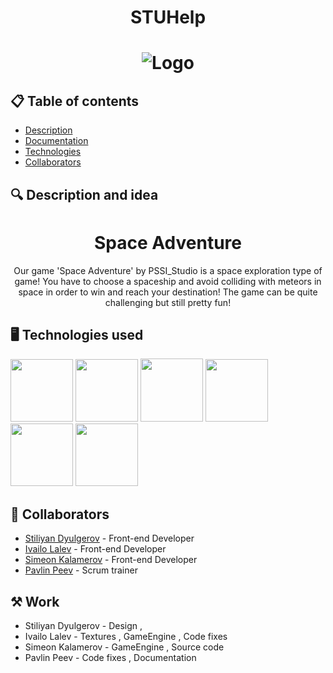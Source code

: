 <h1 align="center"> STUHelp <h1>
<div align="center" ><img src="[https://private-user-images.githubusercontent.com/132440699/307870276-91cb475f-2885-4a93-823c-206fcfd8021a.png?jwt=eyJhbGciOiJIUzI1NiIsInR5cCI6IkpXVCJ9.eyJpc3MiOiJnaXRodWIuY29tIiwiYXVkIjoicmF3LmdpdGh1YnVzZXJjb250ZW50LmNvbSIsImtleSI6ImtleTUiLCJleHAiOjE3MDkxNDMwNDAsIm5iZiI6MTcwOTE0Mjc0MCwicGF0aCI6Ii8xMzI0NDA2OTkvMzA3ODcwMjc2LTkxY2I0NzVmLTI4ODUtNGE5My04MjNjLTIwNmZjZmQ4MDIxYS5wbmc_WC1BbXotQWxnb3JpdGhtPUFXUzQtSE1BQy1TSEEyNTYmWC1BbXotQ3JlZGVudGlhbD1BS0lBVkNPRFlMU0E1M1BRSzRaQSUyRjIwMjQwMjI4JTJGdXMtZWFzdC0xJTJGczMlMkZhd3M0X3JlcXVlc3QmWC1BbXotRGF0ZT0yMDI0MDIyOFQxNzUyMjBaJlgtQW16LUV4cGlyZXM9MzAwJlgtQW16LVNpZ25hdHVyZT1kOWZlYjg0N2M4MjhhMGEwOGYzYTk0NTNhYzViOWRlYzA1YmE4MDk5ZjNhZGYxMTU5YTE3NzYxMDVkMDI0NjY3JlgtQW16LVNpZ25lZEhlYWRlcnM9aG9zdCZhY3Rvcl9pZD0wJmtleV9pZD0wJnJlcG9faWQ9MCJ9.TMXTiL3P9Jtj6JxLrfxmg7Sk_6eB0_f7ieSJ4KctAIs](https://private-user-images.githubusercontent.com/132440275/324055454-09a00bce-d444-4182-ad60-ca65a5e1c865.png?jwt=eyJhbGciOiJIUzI1NiIsInR5cCI6IkpXVCJ9.eyJpc3MiOiJnaXRodWIuY29tIiwiYXVkIjoicmF3LmdpdGh1YnVzZXJjb250ZW50LmNvbSIsImtleSI6ImtleTUiLCJleHAiOjE3MTM4MDY5MzYsIm5iZiI6MTcxMzgwNjYzNiwicGF0aCI6Ii8xMzI0NDAyNzUvMzI0MDU1NDU0LTA5YTAwYmNlLWQ0NDQtNDE4Mi1hZDYwLWNhNjVhNWUxYzg2NS5wbmc_WC1BbXotQWxnb3JpdGhtPUFXUzQtSE1BQy1TSEEyNTYmWC1BbXotQ3JlZGVudGlhbD1BS0lBVkNPRFlMU0E1M1BRSzRaQSUyRjIwMjQwNDIyJTJGdXMtZWFzdC0xJTJGczMlMkZhd3M0X3JlcXVlc3QmWC1BbXotRGF0ZT0yMDI0MDQyMlQxNzIzNTZaJlgtQW16LUV4cGlyZXM9MzAwJlgtQW16LVNpZ25hdHVyZT0wNGZiNDE2MDFmNGQzZWJhZDI2ZTA1NDEyODI4OTc2MGU1NWY5MDZjZDJkYjhhNmNmZmE4YmE2NjU3N2FmY2RlJlgtQW16LVNpZ25lZEhlYWRlcnM9aG9zdCZhY3Rvcl9pZD0wJmtleV9pZD0wJnJlcG9faWQ9MCJ9.bzQqqBX_1yA86iawm98yfKwwfBrF0Tkc8DiPEghFwlw](https://github.com/codingburgas/school-project-assignment-stuhelp/issues/1#issuecomment-2066993610)"raw=true" alt="Logo"> </div>
<div align="center"> 
</div>

## 📋 Table of contents
  - [Description](#description)
  - [Documentation](#docs)
  - [Technologies](#technologies)
  - [Collaborators](#collaborators)
  
## 🔍 Description and idea <a name="description"></a>
<h1 align="center"> Space Adventure </h1>
<p align="center"> Our game 'Space Adventure' by PSSI_Studio is a space exploration type of game! You have to choose a spaceship and avoid colliding with meteors in space in order to win and reach your destination! The game can be quite challenging but still pretty fun! </p>

## 🖥️ Technologies used <a name="technologies"></a> 
  
<a href="#"><img src="https://upload.wikimedia.org/wikipedia/commons/thumb/1/18/ISO_C%2B%2B_Logo.svg/1200px-ISO_C%2B%2B_Logo.svg.png" width=100></a>
<a href="#"><img src="https://cdn-icons-png.flaticon.com/512/25/25231.png" width=100></a>
<a href="#"><img src="https://upload.wikimedia.org/wikipedia/commons/thumb/2/2c/Visual_Studio_Icon_2022.svg/1200px-Visual_Studio_Icon_2022.svg.png" width=100 height=101></a>
<a href="#"><img src="https://upload.wikimedia.org/wikipedia/commons/thumb/0/0d/Microsoft_Office_PowerPoint_%282019%E2%80%93present%29.svg/512px-Microsoft_Office_PowerPoint_%282019%E2%80%93present%29.svg.png?20210821050414" width=100></a>
<a href="#"><img src="https://upload.wikimedia.org/wikipedia/commons/thumb/c/c9/Microsoft_Office_Teams_%282018%E2%80%93present%29.svg/826px-Microsoft_Office_Teams_%282018%E2%80%93present%29.svg.png" width=100></a>
<a href="#"><img src="https://upload.wikimedia.org/wikipedia/commons/thumb/f/fd/Microsoft_Office_Word_%282019%E2%80%93present%29.svg/2203px-Microsoft_Office_Word_%282019%E2%80%93present%29.svg.png" width=100></a>
## 🧑 Collaborators <a name="collaborators"></a>
- [Stiliyan Dyulgerov](https://github.com/STDyulgerov22) - Front-end Developer
- [Ivailo Lalev](https://github.com/ILLalev22) - Front-end Developer
- [Simeon Kalamerov](https://github.com/SNKalamerov22) - Front-end Developer
- [Pavlin Peev](https://github.com/PPPeev223) - Scrum trainer 

## ⚒ Work <a name="collaborators"></a>

- Stiliyan Dyulgerov - Design , 
- Ivailo Lalev - Textures , GameEngine  , Code fixes
- Simeon Kalamerov - GameEngine , Source code
- Pavlin Peev -  Code fixes , Documentation
